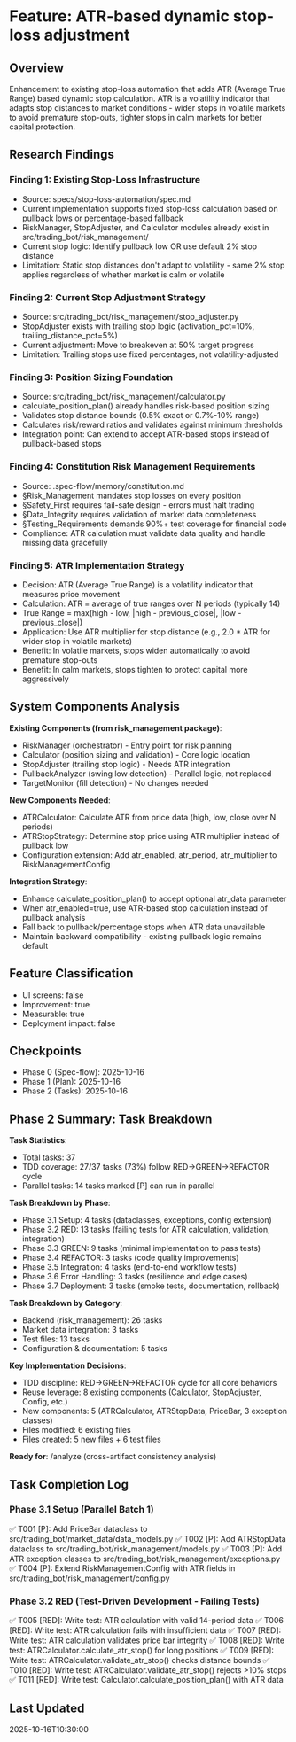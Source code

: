 # Feature: ATR-based dynamic stop-loss adjustment

## Overview

Enhancement to existing stop-loss automation that adds ATR (Average True Range) based dynamic stop calculation. ATR is a volatility indicator that adapts stop distances to market conditions - wider stops in volatile markets to avoid premature stop-outs, tighter stops in calm markets for better capital protection.

## Research Findings

### Finding 1: Existing Stop-Loss Infrastructure
- Source: specs/stop-loss-automation/spec.md
- Current implementation supports fixed stop-loss calculation based on pullback lows or percentage-based fallback
- RiskManager, StopAdjuster, and Calculator modules already exist in src/trading_bot/risk_management/
- Current stop logic: Identify pullback low OR use default 2% stop distance
- Limitation: Static stop distances don't adapt to volatility - same 2% stop applies regardless of whether market is calm or volatile

### Finding 2: Current Stop Adjustment Strategy
- Source: src/trading_bot/risk_management/stop_adjuster.py
- StopAdjuster exists with trailing stop logic (activation_pct=10%, trailing_distance_pct=5%)
- Current adjustment: Move to breakeven at 50% target progress
- Limitation: Trailing stops use fixed percentages, not volatility-adjusted

### Finding 3: Position Sizing Foundation
- Source: src/trading_bot/risk_management/calculator.py
- calculate_position_plan() already handles risk-based position sizing
- Validates stop distance bounds (0.5% exact or 0.7%-10% range)
- Calculates risk/reward ratios and validates against minimum thresholds
- Integration point: Can extend to accept ATR-based stops instead of pullback-based stops

### Finding 4: Constitution Risk Management Requirements
- Source: .spec-flow/memory/constitution.md
- §Risk_Management mandates stop losses on every position
- §Safety_First requires fail-safe design - errors must halt trading
- §Data_Integrity requires validation of market data completeness
- §Testing_Requirements demands 90%+ test coverage for financial code
- Compliance: ATR calculation must validate data quality and handle missing data gracefully

### Finding 5: ATR Implementation Strategy
- Decision: ATR (Average True Range) is a volatility indicator that measures price movement
- Calculation: ATR = average of true ranges over N periods (typically 14)
- True Range = max(high - low, |high - previous_close|, |low - previous_close|)
- Application: Use ATR multiplier for stop distance (e.g., 2.0 * ATR for wider stop in volatile markets)
- Benefit: In volatile markets, stops widen automatically to avoid premature stop-outs
- Benefit: In calm markets, stops tighten to protect capital more aggressively

## System Components Analysis

**Existing Components (from risk_management package)**:
- RiskManager (orchestrator) - Entry point for risk planning
- Calculator (position sizing and validation) - Core logic location
- StopAdjuster (trailing stop logic) - Needs ATR integration
- PullbackAnalyzer (swing low detection) - Parallel logic, not replaced
- TargetMonitor (fill detection) - No changes needed

**New Components Needed**:
- ATRCalculator: Calculate ATR from price data (high, low, close over N periods)
- ATRStopStrategy: Determine stop price using ATR multiplier instead of pullback low
- Configuration extension: Add atr_enabled, atr_period, atr_multiplier to RiskManagementConfig

**Integration Strategy**:
- Enhance calculate_position_plan() to accept optional atr_data parameter
- When atr_enabled=true, use ATR-based stop calculation instead of pullback analysis
- Fall back to pullback/percentage stops when ATR data unavailable
- Maintain backward compatibility - existing pullback logic remains default

## Feature Classification
- UI screens: false
- Improvement: true
- Measurable: true
- Deployment impact: false

## Checkpoints
- Phase 0 (Spec-flow): 2025-10-16
- Phase 1 (Plan): 2025-10-16
- Phase 2 (Tasks): 2025-10-16

## Phase 2 Summary: Task Breakdown

**Task Statistics**:
- Total tasks: 37
- TDD coverage: 27/37 tasks (73%) follow RED→GREEN→REFACTOR cycle
- Parallel tasks: 14 tasks marked [P] can run in parallel

**Task Breakdown by Phase**:
- Phase 3.1 Setup: 4 tasks (dataclasses, exceptions, config extension)
- Phase 3.2 RED: 13 tasks (failing tests for ATR calculation, validation, integration)
- Phase 3.3 GREEN: 9 tasks (minimal implementation to pass tests)
- Phase 3.4 REFACTOR: 3 tasks (code quality improvements)
- Phase 3.5 Integration: 4 tasks (end-to-end workflow tests)
- Phase 3.6 Error Handling: 3 tasks (resilience and edge cases)
- Phase 3.7 Deployment: 3 tasks (smoke tests, documentation, rollback)

**Task Breakdown by Category**:
- Backend (risk_management): 26 tasks
- Market data integration: 3 tasks
- Test files: 13 tasks
- Configuration & documentation: 5 tasks

**Key Implementation Decisions**:
- TDD discipline: RED→GREEN→REFACTOR cycle for all core behaviors
- Reuse leverage: 8 existing components (Calculator, StopAdjuster, Config, etc.)
- New components: 5 (ATRCalculator, ATRStopData, PriceBar, 3 exception classes)
- Files modified: 6 existing files
- Files created: 5 new files + 6 test files

**Ready for**: /analyze (cross-artifact consistency analysis)

## Task Completion Log

### Phase 3.1 Setup (Parallel Batch 1)
✅ T001 [P]: Add PriceBar dataclass to src/trading_bot/market_data/data_models.py
✅ T002 [P]: Add ATRStopData dataclass to src/trading_bot/risk_management/models.py
✅ T003 [P]: Add ATR exception classes to src/trading_bot/risk_management/exceptions.py
✅ T004 [P]: Extend RiskManagementConfig with ATR fields in src/trading_bot/risk_management/config.py

### Phase 3.2 RED (Test-Driven Development - Failing Tests)
✅ T005 [RED]: Write test: ATR calculation with valid 14-period data
✅ T006 [RED]: Write test: ATR calculation fails with insufficient data
✅ T007 [RED]: Write test: ATR calculation validates price bar integrity
✅ T008 [RED]: Write test: ATRCalculator.calculate_atr_stop() for long positions
✅ T009 [RED]: Write test: ATRCalculator.validate_atr_stop() checks distance bounds
✅ T010 [RED]: Write test: ATRCalculator.validate_atr_stop() rejects >10% stops
✅ T011 [RED]: Write test: Calculator.calculate_position_plan() with ATR data

## Last Updated
2025-10-16T10:30:00
